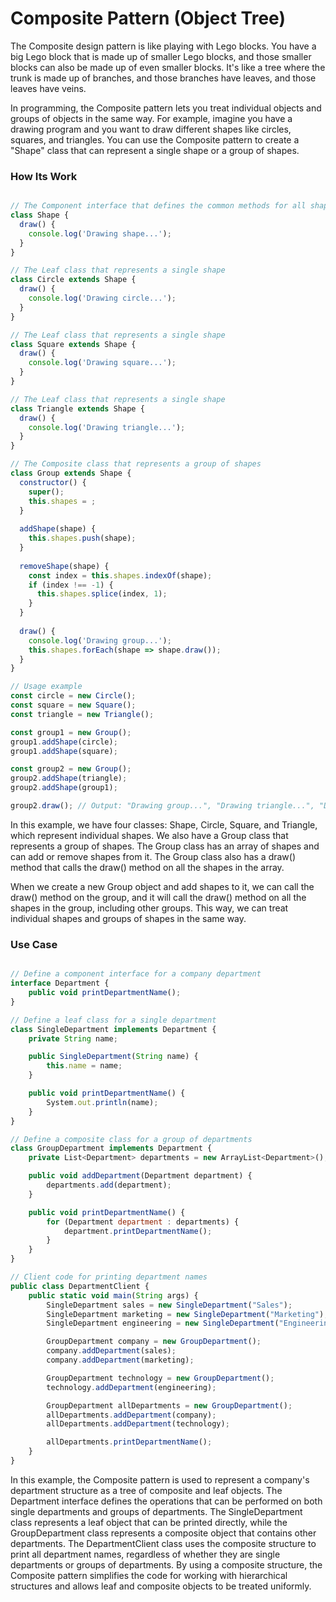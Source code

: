 # Composite Pattern (Object Tree)




The Composite design pattern is like playing with Lego blocks. You have a big Lego block that is made up of smaller Lego blocks, and those smaller blocks can also be made up of even smaller blocks. It's like a tree where the trunk is made up of branches, and those branches have leaves, and those leaves have veins.

In programming, the Composite pattern lets you treat individual objects and groups of objects in the same way. For example, imagine you have a drawing program and you want to draw different shapes like circles, squares, and triangles. You can use the Composite pattern to create a "Shape" class that can represent a single shape or a group of shapes.


### How Its Work


```javascript

// The Component interface that defines the common methods for all shapes
class Shape {
  draw() {
    console.log('Drawing shape...');
  }
}

// The Leaf class that represents a single shape
class Circle extends Shape {
  draw() {
    console.log('Drawing circle...');
  }
}

// The Leaf class that represents a single shape
class Square extends Shape {
  draw() {
    console.log('Drawing square...');
  }
}

// The Leaf class that represents a single shape
class Triangle extends Shape {
  draw() {
    console.log('Drawing triangle...');
  }
}

// The Composite class that represents a group of shapes
class Group extends Shape {
  constructor() {
    super();
    this.shapes = ;
  }
  
  addShape(shape) {
    this.shapes.push(shape);
  }
  
  removeShape(shape) {
    const index = this.shapes.indexOf(shape);
    if (index !== -1) {
      this.shapes.splice(index, 1);
    }
  }
  
  draw() {
    console.log('Drawing group...');
    this.shapes.forEach(shape => shape.draw());
  }
}

// Usage example
const circle = new Circle();
const square = new Square();
const triangle = new Triangle();

const group1 = new Group();
group1.addShape(circle);
group1.addShape(square);

const group2 = new Group();
group2.addShape(triangle);
group2.addShape(group1);

group2.draw(); // Output: "Drawing group...", "Drawing triangle...", "Drawing group...", "Drawing circle...", "Drawing square..."
```
In this example, we have four classes: Shape, Circle, Square, and Triangle, which represent individual shapes. We also have a Group class that represents a group of shapes. The Group class has an array of shapes and can add or remove shapes from it. The Group class also has a draw() method that calls the draw() method on all the shapes in the array.

When we create a new Group object and add shapes to it, we can call the draw() method on the group, and it will call the draw() method on all the shapes in the group, including other groups. This way, we can treat individual shapes and groups of shapes in the same way.




### Use Case 

```javascript

// Define a component interface for a company department
interface Department {
    public void printDepartmentName();
}

// Define a leaf class for a single department
class SingleDepartment implements Department {
    private String name;

    public SingleDepartment(String name) {
        this.name = name;
    }

    public void printDepartmentName() {
        System.out.println(name);
    }
}

// Define a composite class for a group of departments
class GroupDepartment implements Department {
    private List<Department> departments = new ArrayList<Department>();

    public void addDepartment(Department department) {
        departments.add(department);
    }

    public void printDepartmentName() {
        for (Department department : departments) {
            department.printDepartmentName();
        }
    }
}

// Client code for printing department names
public class DepartmentClient {
    public static void main(String args) {
        SingleDepartment sales = new SingleDepartment("Sales");
        SingleDepartment marketing = new SingleDepartment("Marketing");
        SingleDepartment engineering = new SingleDepartment("Engineering");

        GroupDepartment company = new GroupDepartment();
        company.addDepartment(sales);
        company.addDepartment(marketing);

        GroupDepartment technology = new GroupDepartment();
        technology.addDepartment(engineering);

        GroupDepartment allDepartments = new GroupDepartment();
        allDepartments.addDepartment(company);
        allDepartments.addDepartment(technology);

        allDepartments.printDepartmentName();
    }
}
```
In this example, the Composite pattern is used to represent a company's department structure as a tree of composite and leaf objects. The Department interface defines the operations that can be performed on both single departments and groups of departments. The SingleDepartment class represents a leaf object that can be printed directly, while the GroupDepartment class represents a composite object that contains other departments. The DepartmentClient class uses the composite structure to print all department names, regardless of whether they are single departments or groups of departments. By using a composite structure, the Composite pattern simplifies the code for working with hierarchical structures and allows leaf and composite objects to be treated uniformly.











